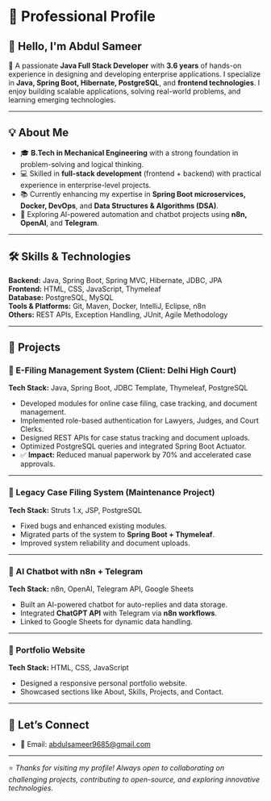 # 🚀 Professional Profile

## 👋 Hello, I'm Abdul Sameer

🎯 A passionate **Java Full Stack Developer** with **3.6 years** of hands-on experience in designing and developing enterprise applications. I specialize in **Java, Spring Boot, Hibernate, PostgreSQL**, and **frontend technologies**. I enjoy building scalable applications, solving real-world problems, and learning emerging technologies.

---

## 💡 About Me

- 🎓 **B.Tech in Mechanical Engineering** with a strong foundation in problem-solving and logical thinking.
- 💻 Skilled in **full-stack development** (frontend + backend) with practical experience in enterprise-level projects.
- 📚 Currently enhancing my expertise in **Spring Boot microservices, Docker, DevOps**, and **Data Structures & Algorithms (DSA)**.
- 🤖 Exploring AI-powered automation and chatbot projects using **n8n, OpenAI**, and **Telegram**.

---

## 🛠️ Skills & Technologies

**Backend:** Java, Spring Boot, Spring MVC, Hibernate, JDBC, JPA  
**Frontend:** HTML, CSS, JavaScript, Thymeleaf  
**Database:** PostgreSQL, MySQL  
**Tools & Platforms:** Git, Maven, Docker, IntelliJ, Eclipse, n8n  
**Others:** REST APIs, Exception Handling, JUnit, Agile Methodology

---

## 📁 Projects

### 🔹 E-Filing Management System (Client: Delhi High Court)
**Tech Stack:** Java, Spring Boot, JDBC Template, Thymeleaf, PostgreSQL  
- Developed modules for online case filing, case tracking, and document management.  
- Implemented role-based authentication for Lawyers, Judges, and Court Clerks.  
- Designed REST APIs for case status tracking and document uploads.  
- Optimized PostgreSQL queries and integrated Spring Boot Actuator.  
- ✅ **Impact:** Reduced manual paperwork by 70% and accelerated case approvals.

---

### 🔹 Legacy Case Filing System (Maintenance Project)
**Tech Stack:** Struts 1.x, JSP, PostgreSQL  
- Fixed bugs and enhanced existing modules.  
- Migrated parts of the system to **Spring Boot + Thymeleaf**.  
- Improved system reliability and document uploads.

---

### 🔹 AI Chatbot with n8n + Telegram
**Tech Stack:** n8n, OpenAI, Telegram API, Google Sheets  
- Built an AI-powered chatbot for auto-replies and data storage.  
- Integrated **ChatGPT API** with Telegram via **n8n workflows**.  
- Linked to Google Sheets for dynamic data handling.

---

### 🔹 Portfolio Website
**Tech Stack:** HTML, CSS, JavaScript  
- Designed a responsive personal portfolio website.  
- Showcased sections like About, Skills, Projects, and Contact.

---

## 🤝 Let’s Connect

- 📧 Email: [abdulsameer9685@gmail.com](mailto:abdulsameer9685@gmail.com)


---

⭐ *Thanks for visiting my profile! Always open to collaborating on challenging projects, contributing to open-source, and exploring innovative technologies.*
